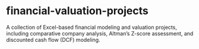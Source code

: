 # financial-valuation-projects
A collection of Excel-based financial modeling and valuation projects, including comparative company analysis, Altman’s Z-score assessment, and discounted cash flow (DCF) modeling.
